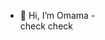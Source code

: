 - 👋 Hi, I’m Omama
-<br>
check check

<!---
Omama574/Omama574 is a ✨ special ✨ repository because its `README.md` (this file) appears on your GitHub profile.
You can click the Preview link to take a look at your changes.
--->
